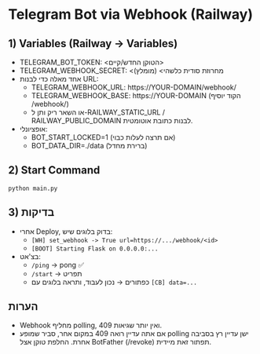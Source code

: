 
# Telegram Bot via Webhook (Railway)

## 1) Variables (Railway → Variables)
- TELEGRAM_BOT_TOKEN: <הטוקן החדש/קיים>
- TELEGRAM_WEBHOOK_SECRET: <מחרוזת סודית כלשהי> (מומלץ)
- אחד מאלה כדי לבנות URL:
  - TELEGRAM_WEBHOOK_URL: https://YOUR-DOMAIN/webhook/<id>
  - TELEGRAM_WEBHOOK_BASE: https://YOUR-DOMAIN   (הקוד יוסיף /webhook/<id>)
  - או השאר ריק ותן ל-RAILWAY_STATIC_URL / RAILWAY_PUBLIC_DOMAIN לבנות כתובת אוטומטית.
- אופציונלי:
  - BOT_START_LOCKED=1  (אם תרצה לעלות כבוי)
  - BOT_DATA_DIR=./data (ברירת מחדל)

## 2) Start Command
```
python main.py
```

## 3) בדיקות
- אחרי Deploy, בדוק בלוגים שיש:
  - `[WH] set_webhook -> True url=https://.../webhook/<id>`
  - `[BOOT] Starting Flask on 0.0.0.0:...`
- בצ'אט:
  - `/ping` → pong ✅
  - `/start` → תפריט
  - כפתורים → נכון לעבוד, ותראה בלוגים עם `[CB] data=...`

## הערות
- Webhook מחליף polling, ואין יותר שגיאות 409.
- אם אתה עדיין רואה 409 במקום אחר, סביר שמופע polling ישן עדיין רץ בסביבה אחרת. החלפת טוקן אצל BotFather (/revoke) תפתור זאת מיידית.
